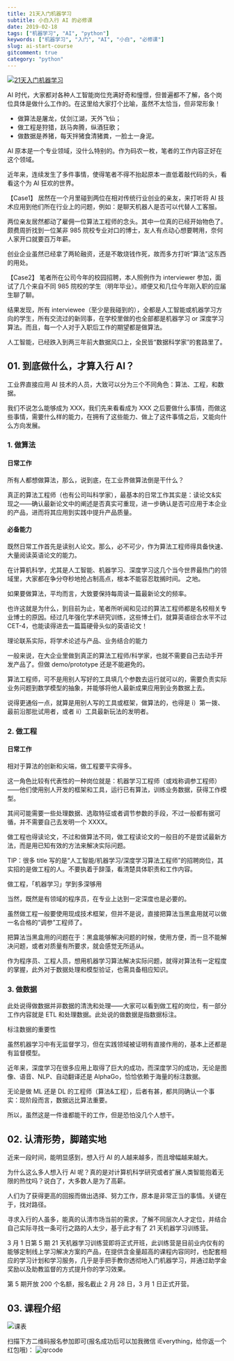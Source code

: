 ```yaml
---
title: 21天入门机器学习
subtitle: 小白入行 AI 的必修课
date: 2019-02-18
tags: ["机器学习", "AI", "python"]
keywords: ["机器学习", "入门", "AI", "小白", "必修课"]
slug: ai-start-course
gitcomment: true
category: "python"
---
```


[![21天入门机器学习](https://images.gitbook.cn/FkgyuMCADQVOT1IYxJ9pR2HnFlV2)](/post/ai-start-course/)

AI 时代，大家都对各种人工智能岗位充满好奇和憧憬，但普遍都不了解，各个岗位具体是做什么工作的。在这里给大家打个比喻，虽然不太恰当，但非常形象！

- 做算法是屠龙，仗剑江湖，天外飞仙；
- 做工程是狩猎，跃马奔腾，纵酒狂歌；
- 做数据是养猪，每天拌猪食清猪粪，一脸土一身泥。

AI 原本是一个专业领域，没什么特别的。作为码农一枚，笔者的工作内容正好在这个领域。

<!--more-->

近年来，连续发生了多件事情，使得笔者不得不抬起原本一直低着敲代码的头，看看这个为 AI 狂欢的世界。

【Case1】 居然在一个月里碰到两位在相对传统行业创业的亲友，来打听将 AI 技术应用到他们所在行业上的问题，例如：是聊天机器人是否可以代替人工客服。

两位亲友居然都动了雇佣一位算法工程师的念头。其中一位真的已经开始物色了。颇费周折找到一位某非 985 院校专业对口的博士，友人有点动心想要聘用，奈何人家开口就要百万年薪。

创业企业虽然已经拿了两轮融资，还是不敢烧钱作死，故而多方打听“算法”这东西的用处。

【Case2】 笔者所在公司今年的校园招聘，本人照例作为 interviewer 参加，面试了几个来自不同 985 院校的学生（明年毕业）。顺便又和几位今年刚入职的应届生聊了聊。

结果发现，所有 interviewee（至少是我碰到的），全都是人工智能或机器学习方向的学生，所有交流过的新同事，在学校里做的也全部都是机器学习 or 深度学习算法。而且，每一个人对于入职后工作的期望都是做算法。

人工智能，已经跌入到两三年前大数据风口上，全民皆“数据科学家”的套路里了。

## 01. 到底做什么，才算入行 AI？

工业界直接应用 AI 技术的人员，大致可以分为三个不同角色：算法、工程，和数据。

我们不说怎么能够成为 XXX，我们先来看看成为 XXX 之后要做什么事情，而做这些事情，需要什么样的能力，在拥有了这些能力、做上了这件事情之后，又能向什么方向发展。

### 1. 做算法

#### 日常工作

所有人都想做算法，那么，说到底，在工业界做算法倒是干什么？

真正的算法工程师（也有公司叫科学家），最基本的日常工作其实是：读论文&实现之——确认最新论文中的阐述是否真实可重现，进一步确认是否可应用于本企业的产品，进而将其应用到实践中提升产品质量。

#### 必备能力

既然日常工作首先是读别人论文。那么，必不可少，作为算法工程师得具备快速、大量阅读英语论文的能力。

在计算机科学，尤其是人工智能、机器学习、深度学习这几个当今世界最热门的领域里，大家都在争分夺秒地抢占制高点，根本不能容忍耽搁时间。 之地。

如果要做算法，平均而言，大致要保持每周读一篇最新论文的频率。

也许这就是为什么，到目前为止，笔者所听闻和见过的算法工程师都是名校相关专业博士的原因。经过几年强化学术研究训练，这些博士们，就算英语综合水平不过 CET-4，也能读得进去一篇篇硬骨头似的英语论文！

理论联系实际，将学术论述与产品、业务结合的能力

一般来说，在大企业里做到真正的算法工程师/科学家，也就不需要自己去动手开发产品了。但做 demo/prototype 还是不能避免的。

算法工程师，可不是用别人写好的工具填几个参数去运行就可以的，需要负责实际业务问题到数学模型的抽象，并能够将他人最新成果应用到业务数据上去。

说得更通俗一点，就算是用别人写的工具或框架，做算法的，也得是 i）第一拨、最前沿那批试用者，或者 ii）工具最新玩法的发明者。

### 2. 做工程

#### 日常工作

相对于算法的创新和尖端，做工程要平实得多。

这一角色比较有代表性的一种岗位就是：机器学习工程师（或戏称调参工程师）——他们使用别人开发的框架和工具，运行已有算法，训练业务数据，获得工作模型。

其间可能需要一些处理数据、选取特征或者调节参数的手段，不过一般都有据可循，并不需要自己去发明一个 XXXX。

做工程也得读论文，不过和做算法不同，做工程读论文的一般目的不是尝试最新方法，而是用已知有效的方法来解决实际问题。

TIP：很多 title 写的是“人工智能/机器学习/深度学习算法工程师”的招聘岗位，其实招的是做工程的人。不要执着于辞藻，看清楚具体职责和工作内容。

做工程，「机器学习」学到多深够用

当然，既然是有领域的程序员，在专业上达到一定深度也是必要的。

虽然做工程一般要使用现成技术框架，但并不是说，直接把算法当黑盒用就可以做一名合格的“调参”工程师了。

把算法当黑盒用的问题在于：黑盒能够解决问题的时候，使用方便，而一旦不能解决问题，或者对质量有所要求，就会感觉无所适从。

作为程序员、工程人员，想用机器学习算法解决实际问题，就得对算法有一定程度的掌握，此外对于数据处理和模型验证，也需具备相应知识。

### 3. 做数据

此处说得做数据并非数据的清洗和处理——大家可以看到做工程的岗位，有一部分工作内容就是 ETL 和处理数据。此处说的做数据是指数据标注。

标注数据的重要性

虽然机器学习中有无监督学习，但在实践领域被证明有直接作用的，基本上还都是有监督模型。

近年来，深度学习在很多应用上取得了巨大的成功，而深度学习的成功，无论是图像、语音、NLP、自动翻译还是 AlphaGo，恰恰依赖于海量的标注数据。

无论是做 ML 还是 DL 的工程师（算法&工程），后者有甚，都共同确认一个事实：现阶段而言，数据远比算法重要。

所以，虽然这是一件谁都能干的工作，但是恐怕没几个人想干。

## 02. 认清形势，脚踏实地

近来一段时间，能明显感到，想入行 AI 的人越来越多，而且增幅越来越大。

为什么这么多人想入行 AI 呢？真的是对计算机科学研究或者扩展人类智能抱着无限的热忱吗？说白了，大多数人是为了高薪。

人们为了获得更高的回报而做出选择、努力工作，原本是非常正当的事情。关键在于，找对路径。

寻求入行的人虽多，能真的认清市场当前的需求，了解不同层次人才定位，并结合自己实际寻找一条可行之路的人太少，基于此才有了 21 天机器学习训练营。

3 月 1 日第 5 期 21 天机器学习训练营即将正式开班，此训练营是目前业内仅有的能够定制线上学习解决方案的产品，在提供含金量超高的课程内容同时，也配套相应的学习计划和学习服务，几乎是手把手教你透彻地入门机器学习，并通过助学金奖励以及助教监督的方式提升你的学习效果。

第 5 期开放 200 个名额，报名截止 2 月 28 日，3 月 1 日正式开营。

## 03. 课程介绍

![课表](https://picdn.youdianzhishi.com/images/ZSC4Ag.jpg)

扫描下方二维码报名参加即可(报名成功后可以加我微信 iEverything，给你返一个红包哦)：
![qrcode](https://picdn.youdianzhishi.com/images/Qy07Ps.jpg)
